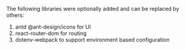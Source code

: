 The following libraries were optionally added and can be replaced by others:

1. antd @ant-design/icons for UI
1. react-router-dom for routing
1. dotenv-webpack to support environment based configuration

